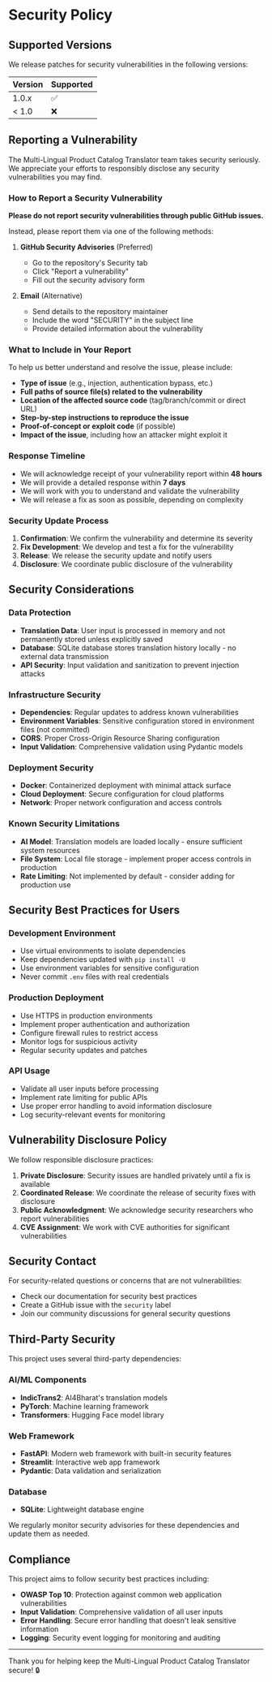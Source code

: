 # Security Policy

## Supported Versions

We release patches for security vulnerabilities in the following versions:

| Version | Supported          |
| ------- | ------------------ |
| 1.0.x   | :white_check_mark: |
| < 1.0   | :x:                |

## Reporting a Vulnerability

The Multi-Lingual Product Catalog Translator team takes security seriously. We appreciate your efforts to responsibly disclose any security vulnerabilities you may find.

### How to Report a Security Vulnerability

**Please do not report security vulnerabilities through public GitHub issues.**

Instead, please report them via one of the following methods:

1. **GitHub Security Advisories** (Preferred)
   - Go to the repository's Security tab
   - Click "Report a vulnerability"
   - Fill out the security advisory form

2. **Email** (Alternative)
   - Send details to the repository maintainer
   - Include the word "SECURITY" in the subject line
   - Provide detailed information about the vulnerability

### What to Include in Your Report

To help us better understand and resolve the issue, please include:

- **Type of issue** (e.g., injection, authentication bypass, etc.)
- **Full paths of source file(s) related to the vulnerability**
- **Location of the affected source code** (tag/branch/commit or direct URL)
- **Step-by-step instructions to reproduce the issue**
- **Proof-of-concept or exploit code** (if possible)
- **Impact of the issue**, including how an attacker might exploit it

### Response Timeline

- We will acknowledge receipt of your vulnerability report within **48 hours**
- We will provide a detailed response within **7 days**
- We will work with you to understand and validate the vulnerability
- We will release a fix as soon as possible, depending on complexity

### Security Update Process

1. **Confirmation**: We confirm the vulnerability and determine its severity
2. **Fix Development**: We develop and test a fix for the vulnerability
3. **Release**: We release the security update and notify users
4. **Disclosure**: We coordinate public disclosure of the vulnerability

## Security Considerations

### Data Protection
- **Translation Data**: User input is processed in memory and not permanently stored unless explicitly saved
- **Database**: SQLite database stores translation history locally - no external data transmission
- **API Security**: Input validation and sanitization to prevent injection attacks

### Infrastructure Security
- **Dependencies**: Regular updates to address known vulnerabilities
- **Environment Variables**: Sensitive configuration stored in environment files (not committed)
- **CORS**: Proper Cross-Origin Resource Sharing configuration
- **Input Validation**: Comprehensive validation using Pydantic models

### Deployment Security
- **Docker**: Containerized deployment with minimal attack surface
- **Cloud Deployment**: Secure configuration for cloud platforms
- **Network**: Proper network configuration and access controls

### Known Security Limitations
- **AI Model**: Translation models are loaded locally - ensure sufficient system resources
- **File System**: Local file storage - implement proper access controls in production
- **Rate Limiting**: Not implemented by default - consider adding for production use

## Security Best Practices for Users

### Development Environment
- Use virtual environments to isolate dependencies
- Keep dependencies updated with `pip install -U`
- Use environment variables for sensitive configuration
- Never commit `.env` files with real credentials

### Production Deployment
- Use HTTPS in production environments
- Implement proper authentication and authorization
- Configure firewall rules to restrict access
- Monitor logs for suspicious activity
- Regular security updates and patches

### API Usage
- Validate all user inputs before processing
- Implement rate limiting for public APIs
- Use proper error handling to avoid information disclosure
- Log security-relevant events for monitoring

## Vulnerability Disclosure Policy

We follow responsible disclosure practices:

1. **Private Disclosure**: Security issues are handled privately until a fix is available
2. **Coordinated Release**: We coordinate the release of security fixes with disclosure
3. **Public Acknowledgment**: We acknowledge security researchers who report vulnerabilities
4. **CVE Assignment**: We work with CVE authorities for significant vulnerabilities

## Security Contact

For security-related questions or concerns that are not vulnerabilities:
- Check our documentation for security best practices
- Create a GitHub issue with the `security` label
- Join our community discussions for general security questions

## Third-Party Security

This project uses several third-party dependencies:

### AI/ML Components
- **IndicTrans2**: AI4Bharat's translation models
- **PyTorch**: Machine learning framework
- **Transformers**: Hugging Face model library

### Web Framework
- **FastAPI**: Modern web framework with built-in security features
- **Streamlit**: Interactive web app framework
- **Pydantic**: Data validation and serialization

### Database
- **SQLite**: Lightweight database engine

We regularly monitor security advisories for these dependencies and update them as needed.

## Compliance

This project aims to follow security best practices including:
- **OWASP Top 10**: Protection against common web application vulnerabilities
- **Input Validation**: Comprehensive validation of all user inputs
- **Error Handling**: Secure error handling that doesn't leak sensitive information
- **Logging**: Security event logging for monitoring and auditing

---

Thank you for helping keep the Multi-Lingual Product Catalog Translator secure! 🔒
